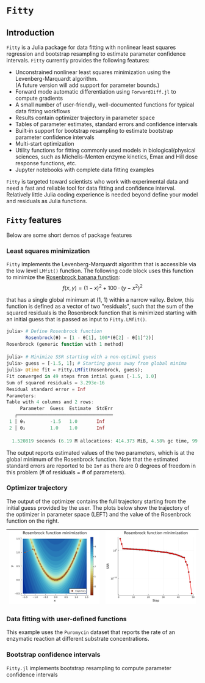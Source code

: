 # `Fitty`

<!-- [![Build Status](https://github.com/dododas/Fitty.jl/actions/workflows/CI.yml/badge.svg?branch=main)](https://github.com/dododas/Fitty.jl/actions/workflows/CI.yml?query=branch%3Amain) --->

## Introduction

`Fitty` is a Julia package for data fitting with nonlinear least squares regression and bootstrap resampling to estimate parameter confidence intervals. `Fitty` currently provides the following features: 
- Unconstrained nonlinear least squares minimization using the Levenberg-Marquardt algorithm.  
  (A future version will add support for parameter bounds.)
- Forward mode automatic differentiation using `ForwardDiff.jl` to compute gradients
- A small number of user-friendly, well-documented functions for typical data fitting workflows
- Results contain optimizer trajectory in parameter space
- Tables of parameter estimates, standard errors and confidence intervals
- Built-in support for bootstrap resampling to estimate bootstrap parameter confidence intervals
- Multi-start optimization
- Utility functions for fitting commonly used models in biological/physical sciences, such as Michelis-Menten enzyme kinetics, Emax and Hill dose response functions, etc. 
- Jupyter notebooks with complete data fitting examples

`Fitty` is targeted toward scientists who work with experimental data and need a fast and reliable tool for data fitting and confidence interval. Relatively little Julia coding experience is needed beyond define your model and residuals as Julia functions.

## `Fitty` features

Below are some short demos of package features 

### Least squares minimization

`Fitty` implements the Levenberg-Marquardt algorithm that is accessible via the low level `LMfit()` function. The following code block uses this function to minimize the [Rosenbrock banana function](https://en.wikipedia.org/wiki/Rosenbrock_function):
$$ f(x, y) = (1 - x)^2 + 100 \cdot (y - x^2)^2 $$

that has a single global minimum at (1, 1) within a narrow valley. Below, this function is defined as a vector of two "residuals", such that the sum of the squared residuals is the Rosenbrock function that is minimized starting with an initial guess that is passed as input to `Fitty.LMfit()`.

```julia
julia> # Define Rosenbrock function
       Rosenbrock(θ) = [1 - θ[1], 100*(θ[2] - θ[1]^2)]
Rosenbrock (generic function with 1 method)

julia> # Minimize SSR starting with a non-optimal guess
julia> guess = [-1.5, 1]; # Starting guess away from global minima
julia> @time fit = Fitty.LMfit(Rosenbrock, guess);
Fit converged in 49 steps from intial guess [-1.5, 1.0]
Sum of squared residuals = 3.293e-16
Residual standard error = Inf
Parameters:
Table with 4 columns and 2 rows:
     Parameter  Guess  Estimate  StdErr
   ┌───────────────────────────────────
 1 │ θ₁         -1.5   1.0       Inf
 2 │ θ₂         1.0    1.0       Inf

  1.520819 seconds (6.19 M allocations: 414.373 MiB, 4.58% gc time, 99.09% compilation time)
```
The output reports estimated values of the two parameters, which is at the global minimum of the Rosenbrock function. Note that the estimated standard errors are reported to be `Inf` as there are 0 degrees of freedom in this problem (# of residuals = # of parameters). 

### Optimizer trajectory

The output of the optimizer contains the full trajectory starting from the initial guess provided by the user. The plots below show the trajectory of the optimizer in parameter space (LEFT) and the value of the Rosenbrock function on the right. 

![](plots/RosenbrockTraj.png) | ![](plots/RosenbrockSSR.png) 
---------- | --- 

### Data fitting with user-defined functions

This example uses the `Puromycin` dataset that reports the rate of an enzymatic reaction at different substrate concentrations. 

### Bootstrap confidence intervals

`Fitty.jl` implements bootstrap resampling to compute parameter confidence intervals



